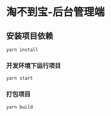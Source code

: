 # 淘不到宝-后台管理端

## 安装项目依赖
```
yarn install
```

### 开发环境下运行项目
```
yarn start
```

### 打包项目
```
yarn build
```

